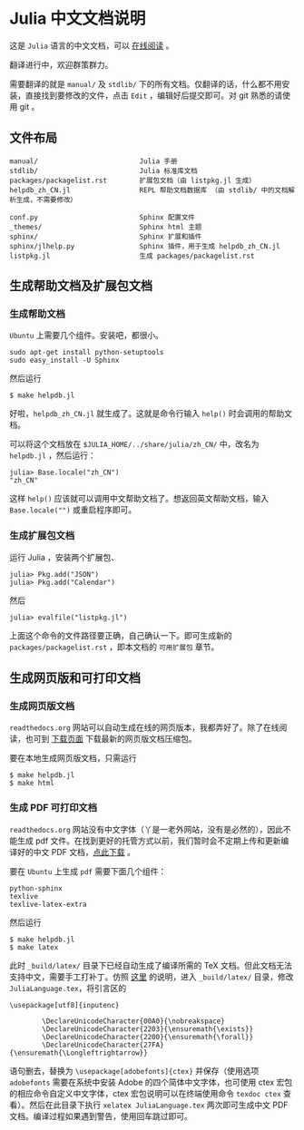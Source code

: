 # Julia 中文文档说明

这是 `Julia` 语言的中文文档，可以 [在线阅读](http://julia_zh_cn.readthedocs.org) 。

翻译进行中，欢迎群策群力。

需要翻译的就是 `manual/` 及 `stdlib/` 下的所有文档。仅翻译的话，什么都不用安装，直接找到要修改的文件，点击 `Edit` ，编辑好后提交即可。对 git 熟悉的请使用 git 。

## 文件布局

    manual/                         Julia 手册
    stdlib/                         Julia 标准库文档
	packages/packagelist.rst        扩展包文档（由 listpkg.jl 生成）
	helpdb_zh_CN.jl                 REPL 帮助文档数据库 （由 stdlib/ 中的文档解析生成，不需要修改）
	
	conf.py                         Sphinx 配置文件
    _themes/                        Sphinx html 主题
    sphinx/                         Sphinx 扩展和插件
    sphinx/jlhelp.py                Sphinx 插件，用于生成 helpdb_zh_CN.jl
	listpkg.jl                      生成 packages/packagelist.rst

## 生成帮助文档及扩展包文档

### 生成帮助文档

`Ubuntu` 上需要几个组件。安装吧，都很小。

    sudo apt-get install python-setuptools
    sudo easy_install -U Sphinx

然后运行

    $ make helpdb.jl

好啦，`helpdb_zh_CN.jl` 就生成了。这就是命令行输入 `help()` 时会调用的帮助文档。

可以将这个文档放在 `$JULIA_HOME/../share/julia/zh_CN/` 中，改名为 `helpdb.jl` ，然后运行：

	julia> Base.locale("zh_CN")
	"zh_CN"

这样 `help()` 应该就可以调用中文帮助文档了。想返回英文帮助文档，输入 `Base.locale("")` 或重启程序即可。

### 生成扩展包文档

运行 Julia ，安装两个扩展包、

	julia> Pkg.add("JSON")
	julia> Pkg.add("Calendar")
	
然后

	julia> evalfile("listpkg.jl")
	
上面这个命令的文件路径要正确，自己确认一下。即可生成新的 `packages/packagelist.rst` ，即本文档的 `可用扩展包` 章节。

## 生成网页版和可打印文档

### 生成网页版文档

`readthedocs.org` 网站可以自动生成在线的网页版本，我都弄好了。除了在线阅读，也可到 [下载页面](https://readthedocs.org/projects/julia_zh_cn/downloads/) 下载最新的网页版文档压缩包。

要在本地生成网页版文档，只需运行

    $ make helpdb.jl
    $ make html

### 生成 PDF 可打印文档

`readthedocs.org` 网站没有中文字体（丫是一老外网站，没有是必然的），因此不能生成 pdf 文件。在找到更好的托管方式以前，我们暂时会不定期上传和更新编译好的中文 PDF 文档，[点此下载](https://www.dropbox.com/s/0x936am75jyz9a8/JuliaLanguage.pdf) 。

要在 `Ubuntu` 上生成 `pdf` 需要下面几个组件：

    python-sphinx
    texlive
    texlive-latex-extra

然后运行

    $ make helpdb.jl
    $ make latex

此时 `_build/latex/` 目录下已经自动生成了编译所需的 TeX 文档。但此文档无法支持中文，需要手工打补丁。仿照 [这里](http://bone.twbbs.org.tw/blog/2012-03-23-SphinxXeTex.html) 的说明，进入 `_build/latex/` 目录，修改 `JuliaLanguage.tex`，将引言区的

    \usepackage[utf8]{inputenc}
    
            \DeclareUnicodeCharacter{00A0}{\nobreakspace}
            \DeclareUnicodeCharacter{2203}{\ensuremath{\exists}}
            \DeclareUnicodeCharacter{2200}{\ensuremath{\forall}}
            \DeclareUnicodeCharacter{27FA}{\ensuremath{\Longleftrightarrow}}

语句删去，替换为 `\usepackage[adobefonts]{ctex}` 并保存（使用选项 `adobefonts` 需要在系统中安装 Adobe 的四个简体中文字体，也可使用 ctex 宏包的相应命令自定义中文字体，ctex 宏包说明可以在终端使用命令 `texdoc ctex` 查看）。然后在此目录下执行 `xelatex JuliaLanguage.tex` 两次即可生成中文 PDF 文档。编译过程如果遇到警告，使用回车跳过即可。

